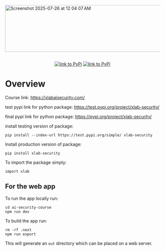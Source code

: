 <img width="1311" height="152" alt="Screenshot 2025-07-26 at 12 04 07 AM" src="https://github.com/user-attachments/assets/e05f61c7-998d-41e4-b148-5365936bfc5a" />
<br></br>
<p align="center">
<a href="https://test.pypi.org/project/xlab-security/"><img alt="link to PyPi" src="https://img.shields.io/badge/PyPI version-0.18-brightgreen"></a>
<a href="https://xlabaisecurity.com/"><img alt="link to PyPi" src="https://img.shields.io/badge/website%20build-passing-brightgreen"></a>

</p> 



# Overview

Course link: https://xlabaisecurity.com/

test pypi link for python package: https://test.pypi.org/project/xlab-security/

final pypi link for python package: https://pypi.org/project/xlab-security/

install testing version of package:
```
pip install --index-url https://test.pypi.org/simple/ xlab-security
```

Install production version of package:

```
pip install xlab-security
```

To import the package simply:

```
import xlab
```

## For the web app

To run the app locally run:

```
cd ai-security-course
npm run dev
```


To build the app run:

```
rm -rf .next
npm run export
```

This will generate an `out` directory which can be placed on a web server.
